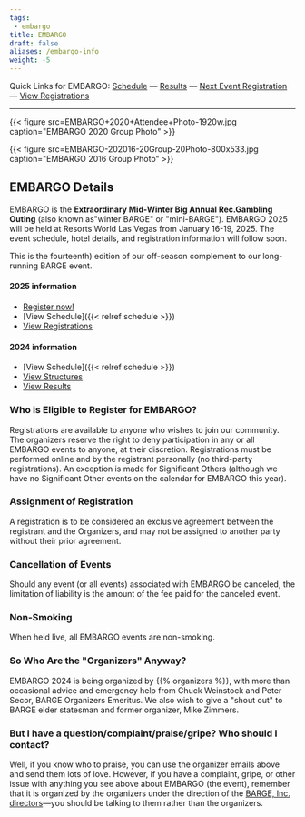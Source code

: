 ```yaml
---
tags:
 - embargo
title: EMBARGO
draft: false
aliases: /embargo-info
weight: -5
---
```


Quick Links for EMBARGO: [Schedule](/schedule1) &mdash; [Results](results/) 
&mdash; [Next Event Registration](https://barge.regfox.com/embargo-2025) &mdash;
[View Registrations](https://secure.barge.org/embargo2025review.php)

__________

{{< figure src=EMBARGO+2020+Attendee+Photo-1920w.jpg
    caption="EMBARGO 2020 Group Photo" >}}

{{< figure src=EMBARGO-202016-20Group-20Photo-800x533.jpg
    caption="EMBARGO 2016 Group Photo" >}}

## EMBARGO Details

EMBARGO is the
**Extraordinary Mid-Winter Big Annual Rec.Gambling Outing**
(also known as&quot;winter BARGE&quot; or &quot;mini-BARGE&quot;).
EMBARGO 2025 
will be held at Resorts World Las Vegas from January 16-19, 2025.  The event
schedule, hotel details, and registration information will follow soon.

This is the fourteenth) edition of our
off-season complement to our long-running BARGE event.

#### 2025 information

* [Register now!](https://barge.regfox.com/embargo-2025)
* [View Schedule]({{< relref schedule >}})
* [View Registrations](https://secure.barge.org/embargo2025review.php)

#### 2024 information

* [View Schedule]({{< relref schedule >}})
* [View Structures](https://irp.cdn-website.com/7fa840da/files/uploaded/2024+2+EMBARGO+Structures.pdf)
* [View Results](results/2024)

### Who is Eligible to Register for EMBARGO?

Registrations are available to anyone who wishes to join our community.
The organizers reserve the right to deny participation in any or all EMBARGO 
events to anyone, at their discretion.  Registrations must be performed 
online and by the registrant personally (no third-party registrations). 
An exception is made for Significant Others (although we have no Significant
Other events on the calendar for EMBARGO this year).

### Assignment of Registration

A registration is to be considered an exclusive agreement between the 
registrant and the Organizers, and may not be assigned to 
another party without their prior agreement.

### Cancellation of Events

Should any event (or all events) associated with EMBARGO be canceled, 
the limitation of liability is the amount of the fee paid for the 
canceled event.

### Non-Smoking

When held live, all EMBARGO events are non-smoking. 

### So Who Are the &quot;Organizers&quot; Anyway?

EMBARGO 2024 is being organized by {{% organizers %}},
with more than occasional advice and emergency help from Chuck Weinstock and
Peter Secor, BARGE Organizers Emeritus. We also wish to give a &quot;shout
out&quot; to BARGE elder statesman and former organizer, Mike Zimmers.

### But I have a question/complaint/praise/gripe? Who should I contact?

Well, if you know who to praise, you can use the organizer emails above and
send them lots of love. However, if you have a complaint, gripe, or other issue
with anything you see above about EMBARGO (the event), remember that it is
organized by the organizers under the direction of the [BARGE,
Inc. directors](/inc/officers)&mdash;you should be talking to them
rather than the organizers.
